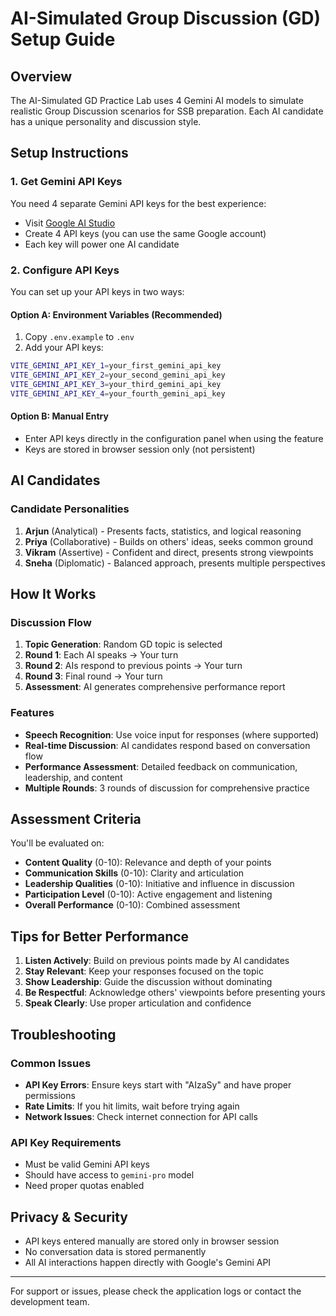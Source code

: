 # AI-Simulated Group Discussion (GD) Setup Guide

## Overview
The AI-Simulated GD Practice Lab uses 4 Gemini AI models to simulate realistic Group Discussion scenarios for SSB preparation. Each AI candidate has a unique personality and discussion style.

## Setup Instructions

### 1. Get Gemini API Keys
You need 4 separate Gemini API keys for the best experience:
- Visit [Google AI Studio](https://makersuite.google.com/app/apikey)
- Create 4 API keys (you can use the same Google account)
- Each key will power one AI candidate

### 2. Configure API Keys
You can set up your API keys in two ways:

#### Option A: Environment Variables (Recommended)
1. Copy `.env.example` to `.env`
2. Add your API keys:
```bash
VITE_GEMINI_API_KEY_1=your_first_gemini_api_key
VITE_GEMINI_API_KEY_2=your_second_gemini_api_key
VITE_GEMINI_API_KEY_3=your_third_gemini_api_key
VITE_GEMINI_API_KEY_4=your_fourth_gemini_api_key
```

#### Option B: Manual Entry
- Enter API keys directly in the configuration panel when using the feature
- Keys are stored in browser session only (not persistent)

## AI Candidates

### Candidate Personalities
1. **Arjun** (Analytical) - Presents facts, statistics, and logical reasoning
2. **Priya** (Collaborative) - Builds on others' ideas, seeks common ground
3. **Vikram** (Assertive) - Confident and direct, presents strong viewpoints
4. **Sneha** (Diplomatic) - Balanced approach, presents multiple perspectives

## How It Works

### Discussion Flow
1. **Topic Generation**: Random GD topic is selected
2. **Round 1**: Each AI speaks → Your turn
3. **Round 2**: AIs respond to previous points → Your turn  
4. **Round 3**: Final round → Your turn
5. **Assessment**: AI generates comprehensive performance report

### Features
- **Speech Recognition**: Use voice input for responses (where supported)
- **Real-time Discussion**: AI candidates respond based on conversation flow
- **Performance Assessment**: Detailed feedback on communication, leadership, and content
- **Multiple Rounds**: 3 rounds of discussion for comprehensive practice

## Assessment Criteria
You'll be evaluated on:
- **Content Quality** (0-10): Relevance and depth of your points
- **Communication Skills** (0-10): Clarity and articulation
- **Leadership Qualities** (0-10): Initiative and influence in discussion
- **Participation Level** (0-10): Active engagement and listening
- **Overall Performance** (0-10): Combined assessment

## Tips for Better Performance
1. **Listen Actively**: Build on previous points made by AI candidates
2. **Stay Relevant**: Keep your responses focused on the topic
3. **Show Leadership**: Guide the discussion without dominating
4. **Be Respectful**: Acknowledge others' viewpoints before presenting yours
5. **Speak Clearly**: Use proper articulation and confidence

## Troubleshooting

### Common Issues
- **API Key Errors**: Ensure keys start with "AIzaSy" and have proper permissions
- **Rate Limits**: If you hit limits, wait before trying again
- **Network Issues**: Check internet connection for API calls

### API Key Requirements
- Must be valid Gemini API keys
- Should have access to `gemini-pro` model
- Need proper quotas enabled

## Privacy & Security
- API keys entered manually are stored only in browser session
- No conversation data is stored permanently
- All AI interactions happen directly with Google's Gemini API

---

For support or issues, please check the application logs or contact the development team.